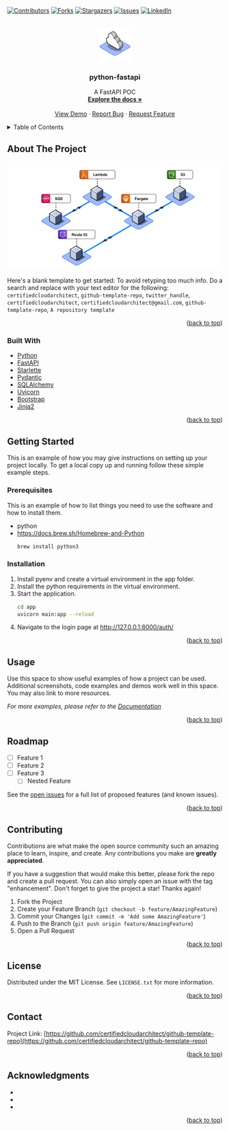 
<div id="top"></div>
<!--
*** Thanks for checking out the Best-README-Template. If you have a suggestion
*** that would make this better, please fork the repo and create a pull request
*** or simply open an issue with the tag "enhancement".
*** Don't forget to give the project a star!
*** Thanks again! Now go create something AMAZING! :D
-->



<!-- PROJECT SHIELDS -->
<!--
*** I'm using markdown "reference style" links for readability.
*** Reference links are enclosed in brackets [ ] instead of parentheses ( ).
*** See the bottom of this document for the declaration of the reference variables
*** for contributors-url, forks-url, etc. This is an optional, concise syntax you may use.
*** https://www.markdownguide.org/basic-syntax/#reference-style-links
-->
[![Contributors][contributors-shield]][contributors-url]
[![Forks][forks-shield]][forks-url]
[![Stargazers][stars-shield]][stars-url]
[![Issues][issues-shield]][issues-url]
[![LinkedIn][linkedin-shield]][linkedin-url]



<!-- PROJECT LOGO -->
<br />
<div align="center">
  <a href="https://github.com/certifiedcloudarchitect/github-template-repo">
    <img src="images/logo.png" alt="Logo" width="80" height="80">
  </a>

<h3 align="center">python-fastapi</h3>

  <p align="center">
    A FastAPI POC
    <br />
    <a href="https://github.com/certifiedcloudarchitect/github-template-repo"><strong>Explore the docs »</strong></a>
    <br />
    <br />
    <a href="https://github.com/certifiedcloudarchitect/github-template-repo">View Demo</a>
    ·
    <a href="https://github.com/certifiedcloudarchitect/github-template-repo/issues">Report Bug</a>
    ·
    <a href="https://github.com/certifiedcloudarchitect/github-template-repo/issues">Request Feature</a>
  </p>
</div>



<!-- TABLE OF CONTENTS -->
<details>
  <summary>Table of Contents</summary>
  <ol>
    <li>
      <a href="#about-the-project">About The Project</a>
      <ul>
        <li><a href="#built-with">Built With</a></li>
      </ul>
    </li>
    <li>
      <a href="#getting-started">Getting Started</a>
      <ul>
        <li><a href="#prerequisites">Prerequisites</a></li>
        <li><a href="#installation">Installation</a></li>
      </ul>
    </li>
    <li><a href="#usage">Usage</a></li>
    <li><a href="#roadmap">Roadmap</a></li>
    <li><a href="#contributing">Contributing</a></li>
    <li><a href="#license">License</a></li>
    <li><a href="#contact">Contact</a></li>
    <li><a href="#acknowledgments">Acknowledgments</a></li>
  </ol>
</details>



<!-- ABOUT THE PROJECT -->
## About The Project

[![Product Name Screen Shot][product-screenshot]](https://example.com)

Here's a blank template to get started: To avoid retyping too much info. Do a search and replace with your text editor for the following: `certifiedcloudarchitect`, `github-template-repo`, `twitter_handle`, `certifiedcloudarchitect`, `certifiedcloudarchitect@gmail.com`, `github-template-repo`, `A repository template`

<p align="right">(<a href="#top">back to top</a>)</p>



### Built With

* [Python](https://www.python.org/)
* [FastAPI](https://fastapi.tiangolo.com/)
* [Starlette](https://www.starlette.io/)
* [Pydantic](https://pydantic-docs.helpmanual.io/)
* [SQLAlchemy](https://www.sqlalchemy.org/)
* [Uvicorn](https://www.uvicorn.org/)
* [Bootstrap](https://getbootstrap.com)
* [Jinja2](https://jinja.palletsprojects.com/en/3.1.x/)

<p align="right">(<a href="#top">back to top</a>)</p>



<!-- GETTING STARTED -->
## Getting Started

This is an example of how you may give instructions on setting up your project locally.
To get a local copy up and running follow these simple example steps.

### Prerequisites

This is an example of how to list things you need to use the software and how to install them.
* python
* https://docs.brew.sh/Homebrew-and-Python
  ```sh
  brew install python3
  ```

### Installation

1. Install pyenv and create a virtual environment in the app folder.
2. Install the python requirements in the virtual environment.
3. Start the application.
   ```sh
   cd app
   uvicorn main:app --reload
   ```
4. Navigate to the login page at http://127.0.0.1:8000/auth/


<p align="right">(<a href="#top">back to top</a>)</p>



<!-- USAGE EXAMPLES -->
## Usage

Use this space to show useful examples of how a project can be used. Additional screenshots, code examples and demos work well in this space. You may also link to more resources.

_For more examples, please refer to the [Documentation](https://example.com)_

<p align="right">(<a href="#top">back to top</a>)</p>



<!-- ROADMAP -->
## Roadmap

- [ ] Feature 1
- [ ] Feature 2
- [ ] Feature 3
    - [ ] Nested Feature

See the [open issues](https://github.com/certifiedcloudarchitect/github-template-repo/issues) for a full list of proposed features (and known issues).

<p align="right">(<a href="#top">back to top</a>)</p>



<!-- CONTRIBUTING -->
## Contributing

Contributions are what make the open source community such an amazing place to learn, inspire, and create. Any contributions you make are **greatly appreciated**.

If you have a suggestion that would make this better, please fork the repo and create a pull request. You can also simply open an issue with the tag "enhancement".
Don't forget to give the project a star! Thanks again!

1. Fork the Project
2. Create your Feature Branch (`git checkout -b feature/AmazingFeature`)
3. Commit your Changes (`git commit -m 'Add some AmazingFeature'`)
4. Push to the Branch (`git push origin feature/AmazingFeature`)
5. Open a Pull Request

<p align="right">(<a href="#top">back to top</a>)</p>



<!-- LICENSE -->
## License

Distributed under the MIT License. See `LICENSE.txt` for more information.

<p align="right">(<a href="#top">back to top</a>)</p>



<!-- CONTACT -->
## Contact

Project Link: [https://github.com/certifiedcloudarchitect/github-template-repo](https://github.com/certifiedcloudarchitect/github-template-repo)

<p align="right">(<a href="#top">back to top</a>)</p>



<!-- ACKNOWLEDGMENTS -->
## Acknowledgments

* []()
* []()
* []()

<p align="right">(<a href="#top">back to top</a>)</p>



<!-- MARKDOWN LINKS & IMAGES -->
<!-- https://www.markdownguide.org/basic-syntax/#reference-style-links -->
[contributors-shield]: https://img.shields.io/github/contributors/certifiedcloudarchitect/github-template-repo.svg?style=for-the-badge
[contributors-url]: https://github.com/certifiedcloudarchitect/github-template-repo/graphs/contributors
[forks-shield]: https://img.shields.io/github/forks/certifiedcloudarchitect/github-template-repo.svg?style=for-the-badge
[forks-url]: https://github.com/certifiedcloudarchitect/github-template-repo/network/members
[stars-shield]: https://img.shields.io/github/stars/certifiedcloudarchitect/github-template-repo.svg?style=for-the-badge
[stars-url]: https://github.com/certifiedcloudarchitect/github-template-repo/stargazers
[issues-shield]: https://img.shields.io/github/issues/certifiedcloudarchitect/github-template-repo.svg?style=for-the-badge
[issues-url]: https://github.com/certifiedcloudarchitect/github-template-repo/issues
[license-shield]: https://img.shields.io/github/license/certifiedcloudarchitect/github-template-repo.svg?style=for-the-badge
[license-url]: https://github.com/certifiedcloudarchitect/github-template-repo/blob/master/LICENSE.txt
[linkedin-shield]: https://img.shields.io/badge/-LinkedIn-black.svg?style=for-the-badge&logo=linkedin&colorB=555
[linkedin-url]: https://linkedin.com/in/certifiedcloudarchitect
[product-screenshot]: images/screenshot.png

